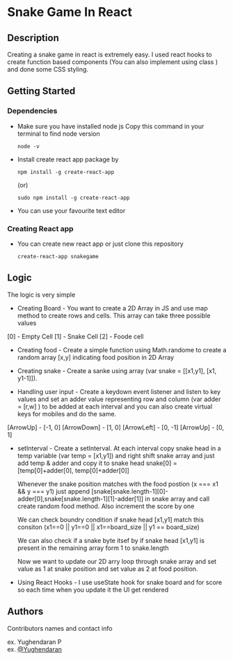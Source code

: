 # Snake Game In React 

## Description

Creating a snake game in react is extremely easy. I used react hooks to create function based components (You can also implement using class ) and done some CSS styling. 

## Getting Started

### Dependencies

* Make sure you have installed node js 
    Copy this command in your terminal to find node version
    ```
    node -v
    ```
* Install create react app package by 
    ```
    npm install -g create-react-app
    ```
    (or)
    ```
    sudo npm install -g create-react-app
    ```
* You can use your favourite text editor

### Creating React app 

* You can create new react app or just clone this repository 
    ```
    create-react-app snakegame
    ```

## Logic

The logic is very simple 
* Creating Board - You want to create a 2D Array in JS and use map method to create rows and cells. This array can take three possible values

[0] - Empty Cell
[1] - Snake Cell
[2] - Foode cell

* Creating food - Create a simple function using Math.randome to create a random array [x,y] indicating food position in 2D Array

* Creating snake - Create a sanke using array (var snake = [[x1,y1], [x1, y1-1]]). 

* Handling user input  - Create a keydown event listener and listen to key values and set an adder value representing row and column (var adder = [r,w] ) to be added at each interval and you can also create virtual keys for mobiles and do the same.

[ArrowUp] - [-1, 0] 
[ArrowDown] - [1, 0] 
[ArrowLeft] - [0, -1] 
[ArrowUp] - [0, 1]  

* setInterval - Create a setInterval. At each interval copy snake head in a temp variable (var temp = [x1,y1]) and right shift snake array and just add temp & adder and copy it to snake head
    snake[0] = [temp[0]+adder[0], temp[0]+adder[0]]

    Whenever the snake  position matches with the food postion (x === x1 && y === y1) just append [snake[snake.length-1][0]-adder[0],snake[snake.length-1][1]-adder[1]] in snake    array and call create random food method. Also increment the score by one

    We can check boundry condition if snake head [x1,y1] match this consiton (x1==0 || y1==0 || x1==board_size || y1 == board_size)

    We can also check if a snake byte itsef by if snake head [x1,y1] is present in the remaining array form 1 to snake.length 

    Now we want to update our 2D arry loop through snake array and set value as 1 at snake position and set value as 2 at food position.

* Using React Hooks - I use useState hook for snake board and for score so each time when you update it the UI get rendered        

## Authors

Contributors names and contact info

ex. Yughendaran P  
ex. [@Yughendaran](https://www.linkedin.com/in/yughendaran-palanivel-68a5a2211)
